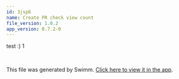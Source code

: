 ```yaml
---
id: 3jsp6
name: Create PR check view count
file_version: 1.0.2
app_version: 0.7.2-0
---
```


test :) 1

<br/>

This file was generated by Swimm. [Click here to view it in the app](http://localhost:5001/repos/Z2l0aHViJTNBJTNBc3ItZXh0ZW5zaW9uJTNBJTNBZG91ZWs=/docs/3jsp6).